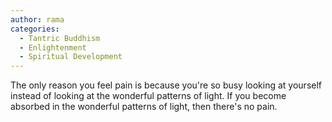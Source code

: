 ```yaml
---
author: rama
categories:
  - Tantric Buddhism
  - Enlightenment
  - Spiritual Development
---
```


The only reason you feel pain is because you're so busy looking at yourself instead of looking at the wonderful patterns of light. If you become absorbed in the wonderful patterns of light, then there's no pain.
